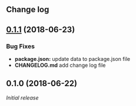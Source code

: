 ## Change log


<a name="0.1.1"></a>
## [0.1.1](https://github.com/gvigal/audio-player-ng/compare/v0.1.0...v0.1.1) (2018-06-23)


### Bug Fixes

* **package.json:** update data to package.json file
* **CHANGELOG.md**  add change log file



<a name="0.1.0"></a>
## 0.1.0 (2018-06-22)

_Initial release_